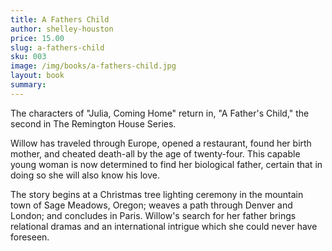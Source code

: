 ```yaml
---
title: A Fathers Child
author: shelley-houston
price: 15.00
slug: a-fathers-child
sku: 003
image: /img/books/a-fathers-child.jpg
layout: book
summary:
---
```


The characters of "Julia, Coming Home" return in, "A Father's Child," the second in The Remington House Series.

Willow has traveled through Europe, opened a restaurant, found her birth mother, and cheated death-all by the age of twenty-four. This capable young woman is now determined to find her biological father, certain that in doing so she will also know his love.

The story begins at a Christmas tree lighting ceremony in the mountain town of Sage Meadows, Oregon; weaves a path through Denver and London; and concludes in Paris. Willow's search for her father brings relational dramas and an international intrigue which she could never have foreseen.
